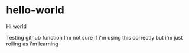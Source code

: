 # hello-world

Hi world

Testing github function
I'm not sure if i'm using this correctly but i'm just rolling as i'm learning
